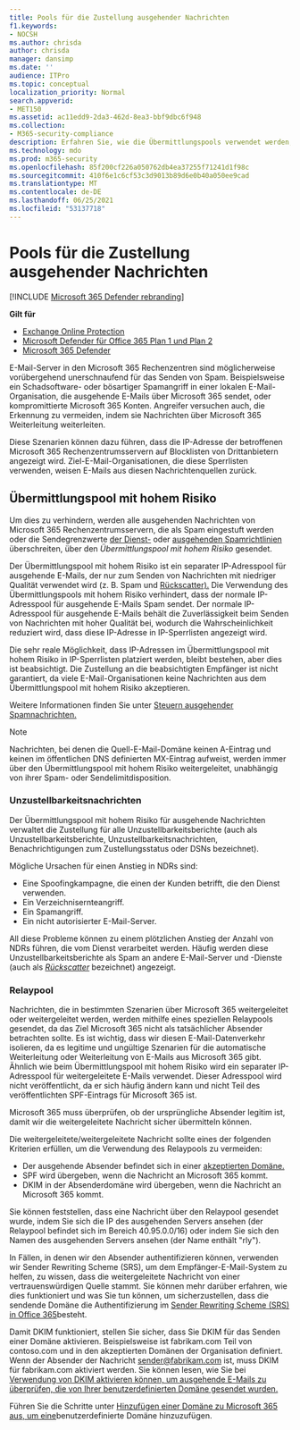 ```yaml
---
title: Pools für die Zustellung ausgehender Nachrichten
f1.keywords:
- NOCSH
ms.author: chrisda
author: chrisda
manager: dansimp
ms.date: ''
audience: ITPro
ms.topic: conceptual
localization_priority: Normal
search.appverid:
- MET150
ms.assetid: ac11edd9-2da3-462d-8ea3-bbf9dbc6f948
ms.collection:
- M365-security-compliance
description: Erfahren Sie, wie die Übermittlungspools verwendet werden, um den Ruf von E-Mail-Servern in den Microsoft 365 Rechenzentren zu schützen.
ms.technology: mdo
ms.prod: m365-security
ms.openlocfilehash: 85f200cf226a050762db4ea37255f71241d1f98c
ms.sourcegitcommit: 410f6e1c6cf53c3d9013b89d6e0b40a050ee9cad
ms.translationtype: MT
ms.contentlocale: de-DE
ms.lasthandoff: 06/25/2021
ms.locfileid: "53137718"
---
```

# <a name="outbound-delivery-pools"></a>Pools für die Zustellung ausgehender Nachrichten

[!INCLUDE [Microsoft 365 Defender rebranding](../includes/microsoft-defender-for-office.md)]

**Gilt für**
- [Exchange Online Protection](exchange-online-protection-overview.md)
- [Microsoft Defender für Office 365 Plan 1 und Plan 2](defender-for-office-365.md)
- [Microsoft 365 Defender](../defender/microsoft-365-defender.md)

E-Mail-Server in den Microsoft 365 Rechenzentren sind möglicherweise vorübergehend unerschnaufend für das Senden von Spam. Beispielsweise ein Schadsoftware- oder bösartiger Spamangriff in einer lokalen E-Mail-Organisation, die ausgehende E-Mails über Microsoft 365 sendet, oder kompromittierte Microsoft 365 Konten. Angreifer versuchen auch, die Erkennung zu vermeiden, indem sie Nachrichten über Microsoft 365 Weiterleitung weiterleiten.

Diese Szenarien können dazu führen, dass die IP-Adresse der betroffenen Microsoft 365 Rechenzentrumsservern auf Blocklisten von Drittanbietern angezeigt wird. Ziel-E-Mail-Organisationen, die diese Sperrlisten verwenden, weisen E-Mails aus diesen Nachrichtenquellen zurück.

## <a name="high-risk-delivery-pool"></a>Übermittlungspool mit hohem Risiko
Um dies zu verhindern, werden alle ausgehenden Nachrichten von Microsoft 365 Rechenzentrumsservern, die als Spam eingestuft werden oder die Sendegrenzwerte [der Dienst-](/office365/servicedescriptions/exchange-online-service-description/exchange-online-limits#sending-limits-across-office-365-options) oder [ausgehenden Spamrichtlinien](configure-the-outbound-spam-policy.md) überschreiten, über den _Übermittlungspool mit hohem Risiko_ gesendet.

Der Übermittlungspool mit hohem Risiko ist ein separater IP-Adresspool für ausgehende E-Mails, der nur zum Senden von Nachrichten mit niedriger Qualität verwendet wird (z. B. Spam und [Rückscatter).](backscatter-messages-and-eop.md) Die Verwendung des Übermittlungspools mit hohem Risiko verhindert, dass der normale IP-Adresspool für ausgehende E-Mails Spam sendet. Der normale IP-Adresspool für ausgehende E-Mails behält die Zuverlässigkeit beim Senden von Nachrichten mit hoher Qualität bei, wodurch die Wahrscheinlichkeit reduziert wird, dass diese IP-Adresse in IP-Sperrlisten angezeigt wird.

Die sehr reale Möglichkeit, dass IP-Adressen im Übermittlungspool mit hohem Risiko in IP-Sperrlisten platziert werden, bleibt bestehen, aber dies ist beabsichtigt. Die Zustellung an die beabsichtigten Empfänger ist nicht garantiert, da viele E-Mail-Organisationen keine Nachrichten aus dem Übermittlungspool mit hohem Risiko akzeptieren.

Weitere Informationen finden Sie unter [Steuern ausgehender Spamnachrichten.](outbound-spam-controls.md)

> [!NOTE]
> Nachrichten, bei denen die Quell-E-Mail-Domäne keinen A-Eintrag und keinen im öffentlichen DNS definierten MX-Eintrag aufweist, werden immer über den Übermittlungspool mit hohem Risiko weitergeleitet, unabhängig von ihrer Spam- oder Sendelimitdisposition.

### <a name="bounce-messages"></a>Unzustellbarkeitsnachrichten

Der Übermittlungspool mit hohem Risiko für ausgehende Nachrichten verwaltet die Zustellung für alle Unzustellbarkeitsberichte (auch als Unzustellbarkeitsberichte, Unzustellbarkeitsnachrichten, Benachrichtigungen zum Zustellungsstatus oder DSNs bezeichnet).

Mögliche Ursachen für einen Anstieg in NDRs sind:

- Eine Spoofingkampagne, die einen der Kunden betrifft, die den Dienst verwenden.
- Ein Verzeichnisernteangriff.
- Ein Spamangriff.
- Ein nicht autorisierter E-Mail-Server.

All diese Probleme können zu einem plötzlichen Anstieg der Anzahl von NDRs führen, die vom Dienst verarbeitet werden. Häufig werden diese Unzustellbarkeitsberichte als Spam an andere E-Mail-Server und -Dienste (auch als _[Rückscatter](backscatter-messages-and-eop.md)_ bezeichnet) angezeigt.


### <a name="relay-pool"></a>Relaypool

Nachrichten, die in bestimmten Szenarien über Microsoft 365 weitergeleitet oder weitergeleitet werden, werden mithilfe eines speziellen Relaypools gesendet, da das Ziel Microsoft 365 nicht als tatsächlicher Absender betrachten sollte. Es ist wichtig, dass wir diesen E-Mail-Datenverkehr isolieren, da es legitime und ungültige Szenarien für die automatische Weiterleitung oder Weiterleitung von E-Mails aus Microsoft 365 gibt. Ähnlich wie beim Übermittlungspool mit hohem Risiko wird ein separater IP-Adresspool für weitergeleitete E-Mails verwendet. Dieser Adresspool wird nicht veröffentlicht, da er sich häufig ändern kann und nicht Teil des veröffentlichten SPF-Eintrags für Microsoft 365 ist.

Microsoft 365 muss überprüfen, ob der ursprüngliche Absender legitim ist, damit wir die weitergeleitete Nachricht sicher übermitteln können.

Die weitergeleitete/weitergeleitete Nachricht sollte eines der folgenden Kriterien erfüllen, um die Verwendung des Relaypools zu vermeiden:

- Der ausgehende Absender befindet sich in einer [akzeptierten Domäne.](/exchange/mail-flow-best-practices/manage-accepted-domains/manage-accepted-domains)
- SPF wird übergeben, wenn die Nachricht an Microsoft 365 kommt.
- DKIM in der Absenderdomäne wird übergeben, wenn die Nachricht an Microsoft 365 kommt.
 
Sie können feststellen, dass eine Nachricht über den Relaypool gesendet wurde, indem Sie sich die IP des ausgehenden Servers ansehen (der Relaypool befindet sich im Bereich 40.95.0.0/16) oder indem Sie sich den Namen des ausgehenden Servers ansehen (der Name enthält "rly").

In Fällen, in denen wir den Absender authentifizieren können, verwenden wir Sender Rewriting Scheme (SRS), um dem Empfänger-E-Mail-System zu helfen, zu wissen, dass die weitergeleitete Nachricht von einer vertrauenswürdigen Quelle stammt. Sie können mehr darüber erfahren, wie dies funktioniert und was Sie tun können, um sicherzustellen, dass die sendende Domäne die Authentifizierung im [Sender Rewriting Scheme (SRS) in Office 365](/office365/troubleshoot/antispam/sender-rewriting-scheme)besteht.

Damit DKIM funktioniert, stellen Sie sicher, dass Sie DKIM für das Senden einer Domäne aktivieren. Beispielsweise ist fabrikam.com Teil von contoso.com und in den akzeptierten Domänen der Organisation definiert. Wenn der Absender der Nachricht sender@fabrikam.com ist, muss DKIM für fabrikam.com aktiviert werden. Sie können lesen, wie Sie bei [Verwendung von DKIM aktivieren können, um ausgehende E-Mails zu überprüfen, die von Ihrer benutzerdefinierten Domäne gesendet wurden.](use-dkim-to-validate-outbound-email.md)

Führen Sie die Schritte unter [Hinzufügen einer Domäne zu Microsoft 365 aus, um eine](../../admin/setup/add-domain.md)benutzerdefinierte Domäne hinzuzufügen.
